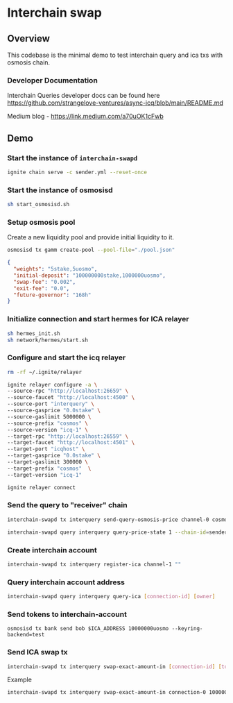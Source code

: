 # Interchain swap

## Overview

This codebase is the minimal demo to test interchain query and ica txs with osmosis chain.

### Developer Documentation

Interchain Queries developer docs can be found here
https://github.com/strangelove-ventures/async-icq/blob/main/README.md

Medium blog -
https://link.medium.com/a70uOK1cFwb

## Demo

### Start the instance of `interchain-swapd`

```bash
ignite chain serve -c sender.yml --reset-once
```

### Start the instance of osmosisd

```bash
sh start_osmosisd.sh
```

### Setup osmosis pool

Create a new liquidity pool and provide initial liquidity to it.

```sh
osmosisd tx gamm create-pool --pool-file="./pool.json"
```

```json
{
  "weights": "5stake,5uosmo",
  "initial-deposit": "100000000stake,1000000uosmo",
  "swap-fee": "0.002",
  "exit-fee": "0.0",
  "future-governor": "168h"
}
```

### Initialize connection and start hermes for ICA relayer

```bash
sh hermes_init.sh
sh network/hermes/start.sh
```

### Configure and start the icq relayer

```bash
rm -rf ~/.ignite/relayer
```

```bash
ignite relayer configure -a \
--source-rpc "http://localhost:26659" \
--source-faucet "http://localhost:4500" \
--source-port "interquery" \
--source-gasprice "0.0stake" \
--source-gaslimit 5000000 \
--source-prefix "cosmos" \
--source-version "icq-1" \
--target-rpc "http://localhost:26559" \
--target-faucet "http://localhost:4501" \
--target-port "icqhost" \
--target-gasprice "0.0stake" \
--target-gaslimit 300000 \
--target-prefix "cosmos"  \
--target-version "icq-1"
```

```bash
ignite relayer connect
```

### Send the query to "receiver" chain

```bash
interchain-swapd tx interquery send-query-osmosis-price channel-0 cosmos1ez43ye5qn3q2zwh8uvswppvducwnkq6w6mthgl --chain-id=sender --node=tcp://localhost:26659 --home ~/.sender --from alice
```

```bash
interchain-swapd query interquery query-price-state 1 --chain-id=sender --node=tcp://localhost:26659
```

### Create interchain account

```bash
interchain-swapd tx interquery register-ica channel-1 ""
```

### Query interchain account address

```bash
interchain-swapd query interquery query-ica [connection-id] [owner]
```

### Send tokens to interchain-account

```
osmosisd tx bank send bob $ICA_ADDRESS 10000000uosmo --keyring-backend=test
```

### Send ICA swap tx

```bash
interchain-swapd tx interquery swap-exact-amount-in [connection-id] [token-in] [token-out-min-amount] --pool-id --from --chain-id
```

Example

```bash
interchain-swapd tx interquery swap-exact-amount-in connection-0 100000stake 1400 --swap-route-pool-ids 1 --swap-route-denoms uosmo --from WALLET_NAME --chain-id osmosis-1
```
